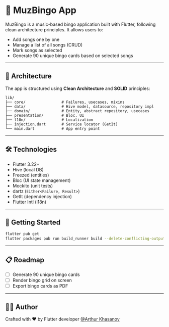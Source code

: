 # 🎵 MuzBingo App

MuzBingo is a music-based bingo application built with Flutter, following clean architecture principles. It allows users to:

- Add songs one by one
- Manage a list of all songs (CRUD)
- Mark songs as selected
- Generate 90 unique bingo cards based on selected songs

---

## 🧱 Architecture

The app is structured using **Clean Architecture** and **SOLID** principles:

```
lib/
├── core/                # Failures, usecases, mixins
├── data/                # Hive model, datasource, repository impl
├── domain/              # Entity, abstract repository, usecases
├── presentation/        # Bloc, UI
├── l10n/                # Localization
├── injection.dart       # Service locator (GetIt)
└── main.dart            # App entry point
```

---

## 🛠️ Technologies

- Flutter 3.22+
- Hive (local DB)
- Freezed (entities)
- Bloc (UI state management)
- Mockito (unit tests)
- dartz (`Either<Failure, Result>`)
- GetIt (dependency injection)
- Flutter Intl (i18n)

---

## 🚀 Getting Started

```bash
flutter pub get
flutter packages pub run build_runner build --delete-conflicting-outputs
```

---

## 📋 Roadmap

- [ ] Generate 90 unique bingo cards
- [ ] Render bingo grid on screen
- [ ] Export bingo cards as PDF

---

## 🧑‍💻 Author

Crafted with ❤️ by Flutter developer [@Arthur Khasanov](https://github.com/arthurKhasanov)
